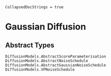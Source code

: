 ```@meta
CollapsedDocStrings = true
```

# Gaussian Diffusion

## Abstract Types

```@docs
DiffusionModels.AbstractScoreParameterisation
DiffusionModels.AbstractNoiseSchedule
DiffusionModels.AbstractGaussianNoiseSchedule
DiffusionModels.VPNoiseSchedule
```
